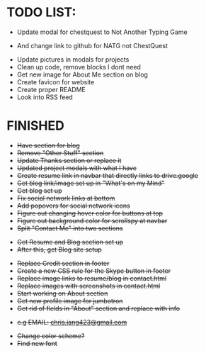 # TODO LIST:
+ Update modal for chestquest to Not Another Typing Game
 - And change link to github for NATG not ChestQuest
+ Update pictures in modals for projects
+ Clean up code, remove blocks I dont need
+ Get new image for About Me section on blog
+ Create favicon for website
+ Create proper README
+ Look into RSS feed

# FINISHED
+ ~~Have section for blog~~
+ ~~Remove "Other Stuff" section~~
+ ~~Update Thanks section or replace it~~
+ ~~Updated project modals with what I have~~
+ ~~Create resume link in navbar that directly links to drive.google~~
+ ~~Get blog link/image set up in "What's on my Mind"~~
+ ~~Get blog set up~~
+ ~~Fix social network links at bottom~~
+ ~~Add popovers for social network icons~~
+ ~~Figure out changing hover color for buttons at top~~
+ ~~Figure out background color for scrollspy at navbar~~
+ ~~Split "Contact Me" into two sections~~
 - ~~Get Resume and Blog section set up~~
 - ~~After this, get Blog site setup~~
+ ~~Replace Credit section in footer~~
+ ~~Create a new CSS rule for the Skype button in footer~~
+ ~~Replace image links to resume/blog in contact.html~~
+ ~~Replace images with screenshots in contact.html~~
+ ~~Start working on About section~~
+ ~~Get new profile image for jumbotron~~
+ ~~Get rid of fields in "About" section and replace with info~~
 - ~~e.g EMAIL: chris.jang423@gmail.com~~
+ ~~Change color scheme?~~
+ ~~Find new font~~
